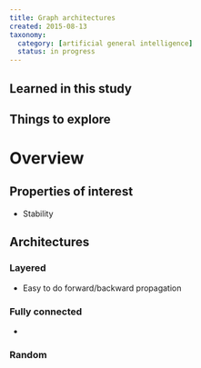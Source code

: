 ```yaml
---
title: Graph architectures
created: 2015-08-13
taxonomy:
  category: [artificial general intelligence]
  status: in progress
---
```


## Learned in this study

## Things to explore

# Overview

## Properties of interest
* Stability

## Architectures
### Layered
* Easy to do forward/backward propagation

### Fully connected
*  

### Random
